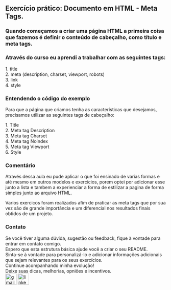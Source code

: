 <h2>Exercício prático: Documento em HTML - Meta Tags.</h2>

<h3>Quando começamos a criar uma página HTML a primeira coisa que fazemos é definir o conteúdo de cabeçalho, como título e meta tags.</h3>
<div>
    <h3>Através do curso eu aprendi a trabalhar com as seguintes tags:</h3>
    <p>
    1. title<br>
    2. meta (description, charset, viewport, robots)<br>
    3. link<br>
    4. style<br>
    </p>
</div>

<div>
    <h3>Entendendo o código do exemplo</h3>
    <p>Para que a página que criamos tenha as características que desejamos, precisamos utilizar as seguintes tags de cabeçalho:</p>
    1. Title<br>
    2. Meta tag Description<br>
    3. Meta tag Charset<br>
    4. Meta tag Noindex<br>
    5. Meta tag Viewport<br>
    6. Style<br>
</div>
<div>
    <h3>Comentário</h3>
    <p>Através dessa aula eu pude aplicar o que foi ensinado de varias formas e até mesmo em outros modelos e exercicios, porem optei por adicionar esse junto a lista e tambem a experienciar a forma de estilizar a pagina de forma simples junto ao arquivo HTML.</p>
    <p>Varios exercicos foram realizados afim de praticar as meta tags que por sua vez são de grande importância e um diferencial nos resultados finais obtidos de um projeto.</p>
</div>
<div>
    <h3>Contato</h3>
    Se você tiver alguma dúvida, sugestão ou feedback, fique à vontade para entrar em contato comigo.
      <br>
    Espero que esta estrutura básica ajude você a criar o seu README.<br> Sinta-se à vontade para personalizá-lo e adicionar informações adicionais que sejam relevantes para os seus exercícios.<br>
    Continue acompanhando minha evolução!<br>
    Deixe suas dicas, melhorias, opniões e incentivos.<br>
    <a href="mailto:adrianomatilde@gmail.com" target="_blank"><img src="https://img.shields.io/static/v1?message=Gmail&logo=gmail&label=&color=D14836&logoColor=white&labelColor=&style=for-the-badge" height="35" alt="gmail logo"></a>
    <a href="https://www.linkedin.com/in/adrianomsj/" target="_blank">
        <img src="https://img.shields.io/static/v1?message=LinkedIn&logo=linkedin&label=&color=0077B5&logoColor=white&labelColor=&style=for-the-badge" height="35" alt="linkedin logo"  />
    </a>
</div>

